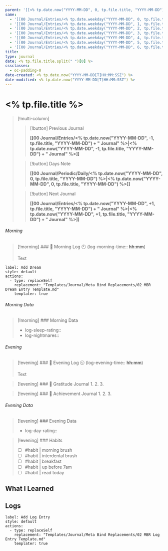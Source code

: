 ```yaml
---
parent: '[[<% tp.date.now("YYYY-MM-DD", 0, tp.file.title, "YYYY-MM-DD") %>]]'
same:
  - '[[00 Journal/Entries/<% tp.date.weekday("YYYY-MM-DD", 0, tp.file.title, "YYYY-MM-DD") %> Journal|<% tp.date.weekday("YYYY-MM-DD", 0, tp.file.title, "YYYY-MM-DD") %> Journal]]'
  - '[[00 Journal/Entries/<% tp.date.weekday("YYYY-MM-DD", 1, tp.file.title, "YYYY-MM-DD") %> Journal|<% tp.date.weekday("YYYY-MM-DD", 1, tp.file.title, "YYYY-MM-DD") %> Journal]]'
  - '[[00 Journal/Entries/<% tp.date.weekday("YYYY-MM-DD", 2, tp.file.title, "YYYY-MM-DD") %> Journal|<% tp.date.weekday("YYYY-MM-DD", 2, tp.file.title, "YYYY-MM-DD") %> Journal]]'
  - '[[00 Journal/Entries/<% tp.date.weekday("YYYY-MM-DD", 3, tp.file.title, "YYYY-MM-DD") %> Journal|<% tp.date.weekday("YYYY-MM-DD", 3, tp.file.title, "YYYY-MM-DD") %> Journal]]'
  - '[[00 Journal/Entries/<% tp.date.weekday("YYYY-MM-DD", 4, tp.file.title, "YYYY-MM-DD") %> Journal|<% tp.date.weekday("YYYY-MM-DD", 4, tp.file.title, "YYYY-MM-DD") %> Journal]]'
  - '[[00 Journal/Entries/<% tp.date.weekday("YYYY-MM-DD", 5, tp.file.title, "YYYY-MM-DD") %> Journal|<% tp.date.weekday("YYYY-MM-DD", 5, tp.file.title, "YYYY-MM-DD") %> Journal]]'
  - '[[00 Journal/Entries/<% tp.date.weekday("YYYY-MM-DD", 6, tp.file.title, "YYYY-MM-DD") %> Journal|<% tp.date.weekday("YYYY-MM-DD", 6, tp.file.title, "YYYY-MM-DD") %> Journal]]'
title: 
type: journal
date: <% tp.file.title.split(" ")[0] %>
cssclasses:
  - oc-padding-0
date-created: <% tp.date.now("YYYY-MM-DD[T]HH:MM:SSZ") %>
date-modified: <% tp.date.now("YYYY-MM-DD[T]HH:MM:SSZ") %>
---
```


# <% tp.file.title %>

> [!multi-column]
>
> > [!button]
> > Previous Journal
> >
> > **[[00 Journal/Entries/<% tp.date.now("YYYY-MM-DD", -1, tp.file.title, "YYYY-MM-DD") + " Journal" %>|<% tp.date.now("YYYY-MM-DD", -1, tp.file.title, "YYYY-MM-DD") + " Journal" %>]]**
>
> > [!button]
> > Days Note
> >
> > **[[00 Journal/Periodic/Daily/<% tp.date.now("YYYY-MM-DD", 0, tp.file.title, "YYYY-MM-DD") %>|<% tp.date.now("YYYY-MM-DD", 0, tp.file.title, "YYYY-MM-DD") %>]]**
>
> > [!button]
> > Next Journal
> >
> > **[[00 Journal/Entries/<% tp.date.now("YYYY-MM-DD", +1, tp.file.title, "YYYY-MM-DD") + " Journal" %>|<% tp.date.now("YYYY-MM-DD", +1, tp.file.title, "YYYY-MM-DD") + " Journal" %>]]**

###### Morning

> [!morning] ### 🌅 Morning Log
> 🕘 (log-morning-time:: **hh:mm**)
>
> Text

```meta-bind-button
label: Add Dream
style: default
actions:
  - type: replaceSelf 
    replacement: "Templates/Journal/Meta Bind Replacements/02 MBR Dream Entry Template.md"
    templater: true
```

###### Morning Data

> [!morning] ### Morning Data
> - log-sleep-rating::
> - log-nightmares::

###### Evening

> [!evening] ### 🌇 Evening Log
> 🕤 (log-evening-time:: **hh:mm**)
>
> Text

> [!evening] ### 🙏 Gratitude Journal
> 1.
> 2.
> 3.

> [!evening] ### 👑 Achievement Journal
> 1.
> 2.
> 3.

###### Evening Data

> [!evening] ### Evening Data
> - log-day-rating::

> [!evening] ### Habits
> - [ ] #habit | morning brush
> - [ ] #habit | interdental brush 
> - [ ] #habit | breakfast 
> - [ ] #habit | up before 7am 
> - [ ] #habit | read today

## What I Learned

## Logs
```meta-bind-button
label: Add Log Entry
style: default
actions:
  - type: replaceSelf 
    replacement: "Templates/Journal/Meta Bind Replacements/02 MBR Log Entry Template.md"
    templater: true
```